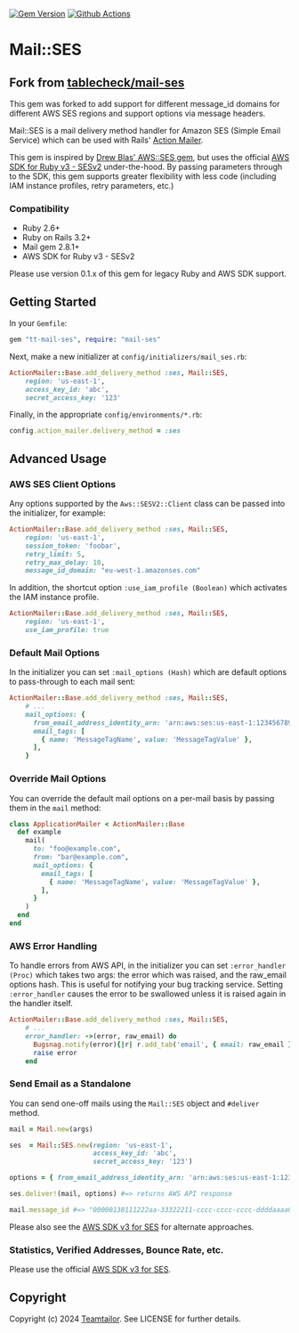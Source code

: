 [![Gem Version](https://badge.fury.io/rb/mail-ses.svg)](http://badge.fury.io/rb/mail-ses)
[![Github Actions](https://github.com/teamtailor/mail-ses/actions/workflows/test.yml/badge.svg)](https://github.com/teamtailor/mail-ses/actions/workflows/test.yml)

# Mail::SES

## Fork from [tablecheck/mail-ses](https://github.com/tablecheck/mail-ses)
This gem was forked to add support for different message_id domains for different AWS SES regions and support options via message headers.

Mail::SES is a mail delivery method handler for Amazon SES (Simple Email Service) which can be used with Rails' [Action Mailer](https://guides.rubyonrails.org/action_mailer_basics.html).

This gem is inspired by [Drew Blas' AWS::SES gem](https://github.com/drewblas/aws-ses),
but uses the official [AWS SDK for Ruby v3 - SESv2](https://docs.aws.amazon.com/sdk-for-ruby/v3/api/Aws/SESV2.html) under-the-hood.
By passing parameters through to the SDK, this gem supports greater flexibility with less code (including IAM instance profiles, retry parameters, etc.)

### Compatibility

* Ruby 2.6+
* Ruby on Rails 3.2+
* Mail gem 2.8.1+
* AWS SDK for Ruby v3 - SESv2

Please use version 0.1.x of this gem for legacy Ruby and AWS SDK support.

## Getting Started

In your `Gemfile`:

```ruby
gem "tt-mail-ses", require: "mail-ses"
```

Next, make a new initializer at `config/initializers/mail_ses.rb`:

```ruby
ActionMailer::Base.add_delivery_method :ses, Mail::SES,
    region: 'us-east-1',
    access_key_id: 'abc',
    secret_access_key: '123'
```

Finally, in the appropriate `config/environments/*.rb`:

```ruby
config.action_mailer.delivery_method = :ses
```

## Advanced Usage

### AWS SES Client Options

Any options supported by the `Aws::SESV2::Client` class can be passed into the initializer, for example:

```ruby
ActionMailer::Base.add_delivery_method :ses, Mail::SES,
    region: 'us-east-1',
    session_token: 'foobar',
    retry_limit: 5,
    retry_max_delay: 10,
    message_id_domain: "eu-west-1.amazonses.com"
```

In addition, the shortcut option `:use_iam_profile (Boolean)` which activates the IAM instance profile.

```ruby
ActionMailer::Base.add_delivery_method :ses, Mail::SES,
    region: 'us-east-1',
    use_iam_profile: true
```

### Default Mail Options

In the initializer you can set `:mail_options (Hash)` which are default options to pass-through to each mail sent:

```ruby
ActionMailer::Base.add_delivery_method :ses, Mail::SES,
    # ...
    mail_options: {
      from_email_address_identity_arn: 'arn:aws:ses:us-east-1:123456789012:identity/example.com',
      email_tags: [
        { name: 'MessageTagName', value: 'MessageTagValue' },
      ],
    }
```

### Override Mail Options

You can override the default mail options on a per-mail basis by passing them in the `mail` method:

```ruby
class ApplicationMailer < ActionMailer::Base
  def example
    mail(
      to: "foo@example.com",
      from: "bar@example.com",
      mail_options: {
        email_tags: [
          { name: 'MessageTagName', value: 'MessageTagValue' },
        ],
      }
    )
  end
end
```

### AWS Error Handling

To handle errors from AWS API, in the initializer you can set `:error_handler (Proc)` which takes two args:
the error which was raised, and the raw_email options hash. This is useful for notifying your bug tracking service.
Setting `:error_handler` causes the error to be swallowed unless it is raised again in the handler itself.

```ruby
ActionMailer::Base.add_delivery_method :ses, Mail::SES,
    # ...
    error_handler: ->(error, raw_email) do
      Bugsnag.notify(error){|r| r.add_tab('email', { email: raw_email })}
      raise error
    end
```

### Send Email as a Standalone

You can send one-off mails using the `Mail::SES` object and `#deliver` method.

```ruby
mail = Mail.new(args)

ses  = Mail::SES.new(region: 'us-east-1',
                     access_key_id: 'abc',
                     secret_access_key: '123')

options = { from_email_address_identity_arn: 'arn:aws:ses:us-east-1:123456789012:identity/example.com' }

ses.deliver!(mail, options) #=> returns AWS API response

mail.message_id #=> "00000138111222aa-33322211-cccc-cccc-cccc-ddddaaaa0680-000000@email.amazonses.com"
```

Please also see the [AWS SDK v3 for SES](https://docs.aws.amazon.com/ses/latest/DeveloperGuide/send-using-sdk-ruby.html) for alternate approaches.

### Statistics, Verified Addresses, Bounce Rate, etc.

Please use the official [AWS SDK v3 for SES](https://docs.aws.amazon.com/ses/latest/DeveloperGuide/send-using-sdk-ruby.html).

## Copyright

Copyright (c) 2024 [Teamtailor](http://www.teamtailor.com/). See LICENSE for further details.
